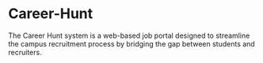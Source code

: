 # Career-Hunt
The Career Hunt system is a web-based job portal designed to streamline the campus recruitment process by bridging the gap between students and recruiters. 
